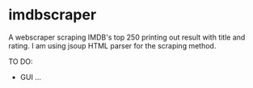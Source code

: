 # imdbscraper
A webscraper scraping IMDB's top 250 printing out result with title and rating.
I am using jsoup HTML parser for the scraping method.

TO DO:
- GUI
...
